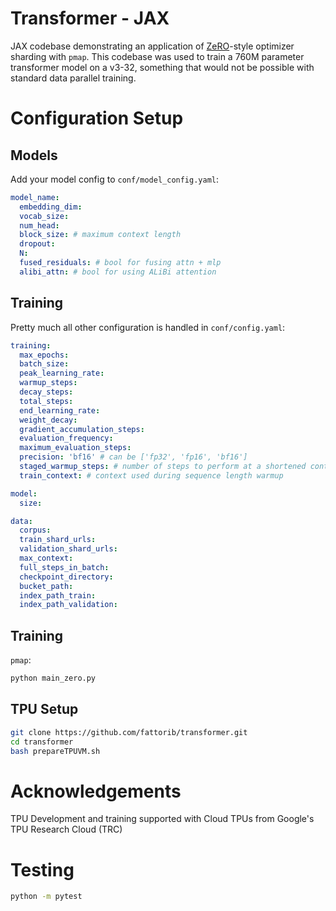 # Transformer - JAX

JAX codebase demonstrating an application of [ZeRO](https://arxiv.org/abs/1910.02054)-style optimizer sharding with ```pmap```. This codebase was used to train a 760M parameter transformer model on a v3-32, something that would not be possible with standard data parallel training. 

# Configuration Setup

## Models

Add your model config to ```conf/model_config.yaml```:

```yaml
model_name:
  embedding_dim: 
  vocab_size: 
  num_head: 
  block_size: # maximum context length 
  dropout: 
  N: 
  fused_residuals: # bool for fusing attn + mlp
  alibi_attn: # bool for using ALiBi attention 
```

## Training 
Pretty much all other configuration is handled in ```conf/config.yaml```:

```yaml
training:
  max_epochs: 
  batch_size: 
  peak_learning_rate: 
  warmup_steps: 
  decay_steps: 
  total_steps: 
  end_learning_rate: 
  weight_decay: 
  gradient_accumulation_steps: 
  evaluation_frequency: 
  maximum_evaluation_steps: 
  precision: 'bf16' # can be ['fp32', 'fp16', 'bf16']
  staged_warmup_steps: # number of steps to perform at a shortened context
  train_context: # context used during sequence length warmup

model:
  size: 

data:
  corpus: 
  train_shard_urls:
  validation_shard_urls: 
  max_context: 
  full_steps_in_batch: 
  checkpoint_directory: 
  bucket_path:
  index_path_train: 
  index_path_validation: 
```


## Training 

```pmap```:

```bash 
python main_zero.py
```


## TPU Setup

```bash
git clone https://github.com/fattorib/transformer.git
cd transformer 
bash prepareTPUVM.sh
```

# Acknowledgements
TPU Development and training supported with Cloud TPUs from Google's TPU Research Cloud (TRC)


# Testing
```bash 
python -m pytest
```

